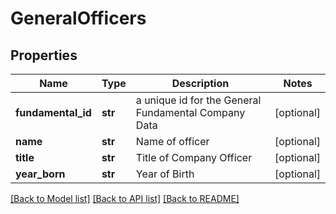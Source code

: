 # GeneralOfficers

## Properties
Name | Type | Description | Notes
------------ | ------------- | ------------- | -------------
**fundamental_id** | **str** | a unique id for the General Fundamental Company Data | [optional] 
**name** | **str** | Name of officer | [optional] 
**title** | **str** | Title of Company Officer | [optional] 
**year_born** | **str** | Year of Birth | [optional] 

[[Back to Model list]](../README.md#documentation-for-models) [[Back to API list]](../README.md#documentation-for-api-endpoints) [[Back to README]](../README.md)


